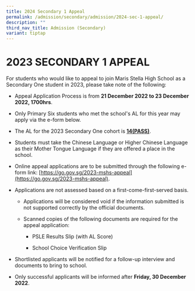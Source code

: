```yaml
---
title: 2024 Secondary 1 Appeal
permalink: /admission/secondary/admission/2024-sec-1-appeal/
description: ""
third_nav_title: Admission (Secondary)
variant: tiptap
---
```

# 2023 SECONDARY 1 APPEAL


For students who would like to appeal to join Maris Stella High School as a Secondary One student in 2023, please take note of the following:

*   Appeal Application Process is from <b>21 December 2022 to 23 December 2022, 1700hrs</b>.
    
*   Only Primary Six students who met the school's AL for this year may apply via the e-form below.
    
*   The AL for the 2023 Secondary One cohort is <b><u>14(PASS)</u></b>.&nbsp;
    
*   Students must take the Chinese Language or Higher Chinese Language as their Mother Tongue Language if they are offered a place in the school.
    
*   Online appeal applications are to be submitted through the following e-form link: [https://go.gov.sg/2023-mshs-appeal](https://go.gov.sg/2023-mshs-appeal).&nbsp;
    
*   Applications are not assessed based on a first-come-first-served basis.
    

    *   Applications will be considered void if the information submitted is not supported correctly by the official documents.&nbsp;
    
    *   Scanned copies of the following documents are required for the appeal application:
    

         *   PSLE Results Slip (with AL Score)
    
         *   School Choice Verification Slip
    

*   Shortlisted applicants will be notified for a follow-up interview and documents to bring to school.
    
*   Only successful applicants will be informed after <b>Friday, 30 December 2022</b>.